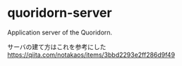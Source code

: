 # quoridorn-server
Application server of the Quoridorn.

サーバの建て方はこれを参考にした
https://qiita.com/notakaos/items/3bbd2293e2ff286d9f49
